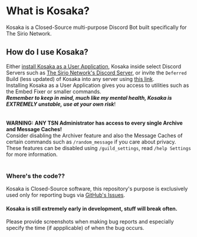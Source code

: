 # What is Kosaka?
Kosaka is a Closed-Source multi-purpose Discord Bot built specifically for The Sirio Network.

## How do I use Kosaka?
Either [install Kosaka as a User Application](https://discord.com/oauth2/authorize?client_id=1308405429725958226), Kosaka inside select Discord Servers such as [The Sirio Network's Discord Server](https://dev.sirio-network.com/discord), or invite the `Deferred` Build (less updated) of Kosaka into any server using [this link](https://discord.com/oauth2/authorize?client_id=1386347044649570324).  
Installing Kosaka as a User Application gives you access to utilities such as the Embed Fixer or smaller commands.  
***Remember to keep in mind, much like my mental health, Kosaka is EXTREMELY unstable, use at your own risk***!  
<br> <br>
**WARNING:** __ANY TSN Administrator has access to every single Archive and Message Caches!__  
Consider disabling the Archiver feature and also the Message Caches of certain commands such as `/random_message` if you care about privacy.  
These features can be disabled using `/guild_settings`, read `/help Settings` for more information.
<br> <br>
### Where's the code??
Kosaka is Closed-Source software, this repository's purpose is exclusively used only for reporting bugs via [GitHub's Issues](https://github.com/Ascellayn/TSN_Kosaka-Issues/issues).

#### Kosaka is still extremely early in development, stuff will break often.
Please provide screenshots when making bug reports and especially specify the time (if appplicable) of when the bug occurs.
